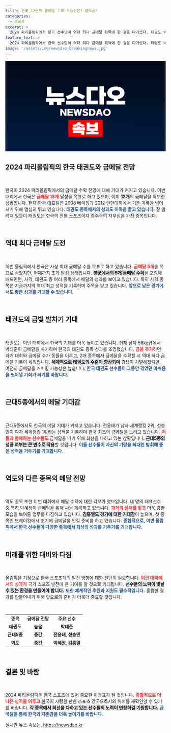 ```yaml
---
title: 한국 12번째 금메달 수확 가능성은? 클릭必!
categories:
  - 스포츠
excerpt: >
  2024 파리올림픽에서 한국 선수단이 역대 최다 금메달 획득에 한 걸음 다가섰다. 태권도 박태준의 금메달 추가로 금메달 수는 12개! 더욱이 양궁 5개, 사격 3개 등 다양한 종목에서 기대 이상의 성과가 이어지고 있다. 금빛 메달을 향한 한국의 도전이 시작된다!
feature_text: >
  2024 파리올림픽에서 한국 선수단이 역대 최다 금메달 획득에 한 걸음 다가섰다. 태권도 박태준의 금메달 추가로 금메달 수는 12개! 더욱이 양궁 5개, 사격 3개 등 다양한 종목에서 기대 이상의 성과가 이어지고 있다. 금빛 메달을 향한 한국의 도전이 시작된다!
image: '/assets/img/newsdao_breakingnews.jpg'
---
```


<p><img src="/assets/img/newsdao_breakingnews.jpg" alt="ranknews 속보" /></p>

<h2 data-ke-size="size26">2024 파리올림픽의 한국 태권도와 금메달 전망</h2>

<p data-ke-size="size16">&nbsp;</p>

<p>한국이 2024 파리올림픽에서의 금메달 수확 전망에 대해 기대가 커지고 있습니다. 이번 대회에서 한국은 <b><span style="color: #ee2323;">금메달 13개</span></b> 달성을 목표로 하고 있으며, 이미 <b><span style="background-color: #21538527;">12개</span></b>의 금메달을 확보한 상황입니다. 현재 한국 대표팀은 2008 베이징과 2012 런던대회에서 거둔 기록을 넘어서기 위해 열심히 뛰고 있습니다. <b><span style="color: #1a5490;">태권도 종목에서의 성과도 이목을 끌고 있습니다.</span></b> 잘 알려져 있듯이 태권도는 한국의 전통 스포츠이자 종주국의 자부심을 가진 종목입니다. </p>

<p data-ke-size="size16">&nbsp;</p>

<h2 data-ke-size="size26">역대 최다 금메달 도전</h2>

<p data-ke-size="size16">&nbsp;</p>

<p>이번 올림픽에서 한국은 사상 최대 금메달 수를 목표로 하고 있습니다. <b><span style="color: #ee2323;">금메달 5개</span></b>를 목표로 삼았지만, 현재까지 초과 달성 상태입니다. <b><span style="background-color: #21538527;">양궁에서의 5개 금메달 수확</span></b>을 포함해 배드민턴, 사격, 태권도 등 여러 종목에서 메달의 성과를 보이고 있습니다. 특히 사격 종목은 지금까지의 역대 최고 성적을 기록하며 주목을 받고 있습니다. <b><span style="color: #1a5490;">앞으로 남은 경기에서도 좋은 성과를 기대할 수 있습니다.</span></b></p>

<p data-ke-size="size16">&nbsp;</p>

<h2 data-ke-size="size26">태권도의 금빛 발차기 기대</h2>

<p data-ke-size="size16">&nbsp;</p>

<p>태권도는 이번 대회에서 한국의 기대를 더욱 높이고 있습니다. 현재 남자 58kg급에서 박태준이 금메달을 차지하며 한국의 태권도 종목 성과를 조명했습니다. <b><span style="color: #ee2323;">금을 추가</span></b>하면 과거 대회와 금메달 수가 동률을 이루고, 2개 종목에서 금메달을 수확할 시 역대 최다 금메달 기록이 세워집니다. <b><span style="background-color: #21538527;">세계적으로 태권도의 수준이 향상되며</span></b> 경쟁이 치열해졌지만, 여전히 금메달을 거머쥘 가능성은 높습니다. <b><span style="color: #1a5490;">한국 태권도 선수들이 그동안 겪었던 아쉬움을 씻어낼 기회가 되기를 바랍니다.</span></b></p>

<p data-ke-size="size16">&nbsp;</p>

<h2 data-ke-size="size26">근대5종에서의 메달 기대감</h2>

<p data-ke-size="size16">&nbsp;</p>

<p>근대5종에서도 한국의 메달 기대가 커지고 있습니다. 전웅태가 남자 세계랭킹 2위, 성승민이 여자 세계랭킹 1위라는 성적을 기록하며 한국 최초의 금메달을 노리고 있습니다. <b><span style="color: #ee2323;">이들과 함께하는 선수들도</span></b> 금메달을 따기 위해 최선을 다하고 있는 상황입니다. <b><span style="background-color: #21538527;">근대5종의 성공 여부는 큰 변수로 작용</span></b>할 것입니다. <b><span style="color: #1a5490;">이들 선수들이 자신의 기량을 최대한 발휘해 좋은 성적을 거두기를 기대합니다.</span></b></p>

<p data-ke-size="size16">&nbsp;</p>

<h2 data-ke-size="size26">역도와 다른 종목의 메달 전망</h2>

<p data-ke-size="size16">&nbsp;</p>

<p>역도 종목 또한 이번 대회에서 메달 수확에 대한 각오가 엿보입니다. 네 명의 대표선수 중 특히 박혜정이 금메달을 위해 싸울 계획하고 있습니다. <b><span style="color: #ee2323;">과거의 실패를 잊고</span></b> 더욱 강한 모습을 보여줄 업무를 다짐하고 있습니다. <b><span style="background-color: #21538527;">김홍열도 경기에 대한 기대감</span></b>이 높으며, 첫 종목인 브레이킹에서 조기에 금메달을 안길 준비를 하고 있습니다. <b><span style="color: #1a5490;">종합적으로, 이번 올림픽에서 한국 선수들이 다양한 종목에서 최상의 성과를 거두기를 기대합니다.</span></b></p>

<p data-ke-size="size16">&nbsp;</p>

<h2 data-ke-size="size26">미래를 위한 대비와 다짐</h2>

<p data-ke-size="size16">&nbsp;</p>

<p>올림픽을 기점으로 한국 스포츠계의 발전 방향에 대한 진단이 필요합니다. <b><span style="color: #ee2323;">이런 대회에서의 성과가</span></b> 국가 스포츠 발전에 큰 기여를 할 것으로 기대됩니다. <b><span style="background-color: #21538527;">선수들의 노력이 빛날 수 있는 환경을 만들어야 합니다.</span></b> <b><span style="color: #1a5490;">또한 체계적인 후원과 지원도 필수적입니다.</span></b> 훌륭한 결과를 만들어내기 위해 앞으로의 준비가 더욱더 중요할 것입니다.</p>

<p data-ke-size="size16">&nbsp;</p>

<table>
<tr>
<td style="text-align: center; height: 17px;"><b>종목</b></td>
<td style="text-align: center; height: 17px;"><b>금메달 전망</b></td>
<td style="text-align: center; height: 17px;"><b>주요 선수</b></td>
</tr>
<tr>
<td style="text-align: center; height: 17px;"><b>태권도</b></td>
<td style="text-align: center; height: 17px;"><b>높음</b></td>
<td style="text-align: center; height: 17px;"><b>박태준</b></td>
</tr>
<tr>
<td style="text-align: center; height: 17px;"><b>근대5종</b></td>
<td style="text-align: center; height: 17px;"><b>중간</b></td>
<td style="text-align: center; height: 17px;"><b>전웅태, 성승민</b></td>
</tr>
<tr>
<td style="text-align: center; height: 17px;"><b>역도</b></td>
<td style="text-align: center; height: 17px;"><b>중간</b></td>
<td style="text-align: center; height: 17px;"><b>박혜정, 김홍열</b></td>
</tr>
</table>

<p data-ke-size="size16">&nbsp;</p>

<h2 data-ke-size="size26">결론 및 바람</h2>

<p data-ke-size="size16">&nbsp;</p>

<p>2024 파리올림픽은 한국 스포츠에 있어 중요한 이정표가 될 것입니다. <b><span style="color: #ee2323;">종합적으로 더 나은 성적을 이루고</span></b> 한국이 자랑할 만한 스포츠 강국으로서의 위치를 재확인할 수 있기를 바랍니다. <b><span style="background-color: #21538527;">각 종목에서 최선을 다하고 있는 선수들의 노력이 번창하길 기원합니다.</span></b> <b><span style="color: #1a5490;">금메달을 통해 한국의 자존감을 더욱 높이기를 바랍니다.</span></b></p>
실시간 뉴스 속보는, <a href="https://newsdao.kr" rel="dofollow">https://newsdao.kr</a>


